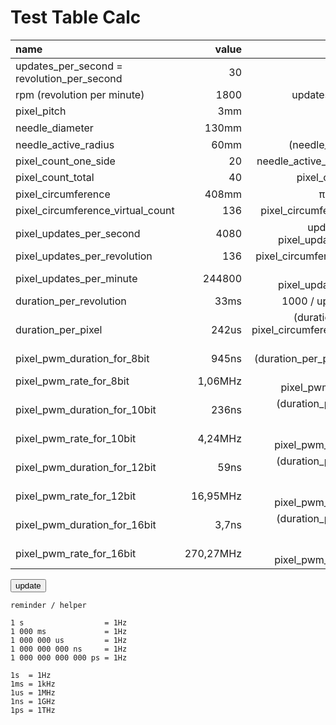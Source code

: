# Test Table Calc
<!--lint disable list-item-indent-->
<!--lint disable list-item-bullet-indent-->
<!--lint disable code-block-style-->


| name                                       | value     | formula                                                     | value |
| :----------------------------------------- | --------: | ----------------------------------------------------------: | ----: |
| updates_per_second = revolution_per_second | 30        |                                                             | <label class="unit rpm"><input type="number" value="30" step="1" min="0" max="120"/></label> |
| rpm (revolution per minute)                | 1800      | updates_per_second * 60                                     | <span class="">1800</span> |
| pixel_pitch                                | 3mm       |                                                             | <label class="unit millimeter"><input type="number" value="3" step="0.1" min="0" max="20" /></label> |
| needle_diameter                            | 130mm     |                                                             | <label class="unit millimeter"><input type="number" value="130" step="1" min="0" max="500" /></label> |
| needle_active_radius                       | 60mm      | (needle_diameter - 10) / 2                                  | <span class="unit millimeter">60</span> |
| pixel_count_one_side                       | 20        | needle_active_radius / pixel_pitch                          | <span class=""></span> |
| pixel_count_total                          | 40        | pixel_count_one_side * 2                                    | <label class=""><input type="number"   value="40" step="1" min="0" max="1000" /></label> |
| pixel_circumference                        | 408mm     | π * needle_diameter                                         | <span class="unit millimeter"></span> |
| pixel_circumference_virtual_count          | 136       | pixel_circumference / pixel_pitch                           | <label class=""><input type="number"   value="136" step="1" min="0" max="1440" /></label> |
| pixel_updates_per_second                   | 4080      | updates_per_second * pixel_updates_per_revolution           | <span class=""></span> |
| pixel_updates_per_revolution               | 136       | pixel_circumference_virtual_count                           | <span class=""></span> |
| pixel_updates_per_minute                   | 244800    | rpm * pixel_updates_per_revolution                          | <span class=""></span> |
| duration_per_revolution                    | 33ms      | 1000 / updates_per_second                                   | <span class="unit milliseconds"></span> |
| duration_per_pixel                         | 242us     | (duration_per_revolution / pixel_circumference_virtual_count) * 1000 | <span class="unit microseconds"></span> |
| pixel_pwm_duration_for_8bit                | 945ns     | (duration_per_pixel * 1000) /   256                         | <span class="unit nanoseconds"></span> |
| pixel_pwm_rate_for_8bit                    | 1,06MHz   | 1000 / pixel_pwm_duration_for_8bit                          | <span class="unit megahertz"></span> |
| pixel_pwm_duration_for_10bit               | 236ns     | (duration_per_pixel * 1000) /  1024                         | <span class="unit nanoseconds"></span> |
| pixel_pwm_rate_for_10bit                   | 4,24MHz   | 1000 / pixel_pwm_duration_for_10bit                         | <span class="unit megahertz"></span> |
| pixel_pwm_duration_for_12bit               |  59ns     | (duration_per_pixel * 1000) /  4096                         | <span class="unit nanoseconds"></span> |
| pixel_pwm_rate_for_12bit                   | 16,95MHz  | 1000 / pixel_pwm_duration_for_12bit                         | <span class="unit megahertz"></span> |
| pixel_pwm_duration_for_16bit               | 3,7ns     | (duration_per_pixel * 1000) / 65535                         | <span class="unit nanoseconds"></span> |
| pixel_pwm_rate_for_16bit                   | 270,27MHz | 1000 / pixel_pwm_duration_for_16bit                         | <span class="unit megahertz"></span> |

<button type="button" name="bt_update" id="bt_update">update</button>

<script src="{{ '/assets/js/table_calc_example.js?v=' | append: site.github.build_revision | relative_url }}" charset="utf-8"></script>
<script type="text/javascript">


</script>



```
reminder / helper

1 s                  = 1Hz
1 000 ms             = 1Hz
1 000 000 us         = 1Hz
1 000 000 000 ns     = 1Hz
1 000 000 000 000 ps = 1Hz

1s  = 1Hz
1ms = 1kHz
1us = 1MHz
1ns = 1GHz
1ps = 1THz
```
